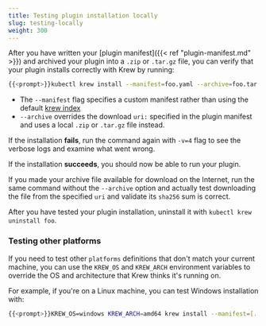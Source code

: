 ```yaml
---
title: Testing plugin installation locally
slug: testing-locally
weight: 300
---
```


After you have written your [plugin manifest]({{< ref "plugin-manifest.md" >}})
and archived your plugin into a `.zip` or `.tar.gz` file, you can verify that
your plugin installs correctly with Krew by running:

```sh
{{<prompt>}}kubectl krew install --manifest=foo.yaml --archive=foo.tar.gz
```

- The `--manifest` flag specifies a custom manifest rather than using
  the default [krew index][index]
- `--archive` overrides the download `uri:` specified in the plugin manifest and
  uses a local `.zip` or `.tar.gz` file instead.

If the installation **fails**, run the command again with `-v=4` flag to see the
verbose logs and examine what went wrong.

If the installation **succeeds**, you should now be able to run your plugin.

If you made your archive file available for download on the Internet, run the
same command without the `--archive` option and actually test downloading the
file from the specified `uri` and validate its `sha256` sum is correct.

After you have tested your plugin installation, uninstall it with `kubectl krew uninstall foo`.

### Testing other platforms

If you need to test other `platforms` definitions that don't match your current machine,
you can use the `KREW_OS` and `KREW_ARCH` environment variables to override the
OS and architecture that Krew thinks it's running on.

For example, if you're on a Linux machine, you can test Windows installation
with:

```sh
{{<prompt>}}KREW_OS=windows KREW_ARCH=amd64 krew install --manifest=[...]
```

[index]: https://github.com/kubernetes-sigs/krew-index
